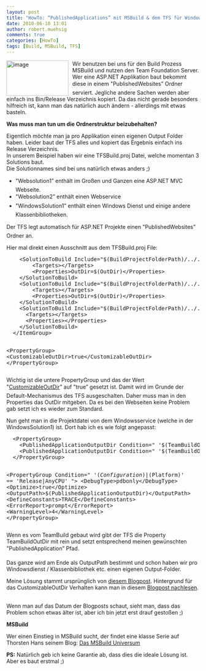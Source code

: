 ```yaml
---
layout: post
title: "HowTo: “PublishedApplications” mit MSBuild & dem TFS für Windows Services / DLLs"
date: 2010-06-10 13:01
author: robert.muehsig
comments: true
categories: [HowTo]
tags: [Build, MSBuild, TFS]
---
```

<p><a href="{{BASE_PATH}}/assets/wp-images/image978.png"><img style="border-bottom: 0px; border-left: 0px; margin: 0px 10px 0px 0px; display: inline; border-top: 0px; border-right: 0px" title="image" border="0" alt="image" align="left" src="{{BASE_PATH}}/assets/wp-images/image_thumb162.png" width="162" height="92" /></a> </p>  <p>Wir benutzen bei uns für den Build Prozess MSBuild und nutzen den Team Foundation Server. Wer eine ASP.NET Applikation baut bekommt diese in einem "PublishedWebsites” Ordner serviert. Jegliche andere Sachen werden aber einfach ins Bin/Release Verzeichnis kopiert. Da das nicht gerade besonders hilfreich ist, kann man das natürlich auch ändern - allerdings mit etwas basteln.</p> <!--more-->  <p><strong>Was muss man tun um die Ordnerstruktur beizubehalten?</strong></p>  <p>Eigentlich möchte man ja pro Applikation einen eigenen Output Folder haben. Leider baut der TFS alles und kopiert das Ergebnis einfach ins Release Verzeichnis.   <br />In unserem Beispiel haben wir eine TFSBuild.proj Datei, welche momentan 3 Solutions baut.    <br />Die Solutionnames sind bei uns natürlich etwas anders ;)</p>  <ul>   <li>"Websolution1” enthält im Großen und Ganzen eine ASP.NET MVC Webseite.</li>    <li>"Websolution2” enthält einen Webservice </li>    <li>"WindowsSolution1” enthält einen Windows Dienst und einige andere Klassenbibliotheken.</li> </ul>  <p>Der TFS legt automatisch für ASP.NET Projekte einen "PublishedWebsites” Ordner an. </p>  <p>Hier mal direkt einen Ausschnitt aus dem TFSBuild.proj File:</p>  <div style="padding-bottom: 0px; margin: 0px; padding-left: 0px; padding-right: 0px; display: inline; float: none; padding-top: 0px" id="scid:812469c5-0cb0-4c63-8c15-c81123a09de7:4a126f43-c582-4539-a9c5-fc6b3ddae947" class="wlWriterEditableSmartContent"><pre name="code" class="c#">    &lt;SolutionToBuild Include="$(BuildProjectFolderPath)/../../Main/Source/Websolution1.sln"&gt;
        &lt;Targets&gt;&lt;/Targets&gt;
        &lt;Properties&gt;OutDir=$(OutDir)&lt;/Properties&gt;
    &lt;/SolutionToBuild&gt;
    &lt;SolutionToBuild Include="$(BuildProjectFolderPath)/../../Main/Source/Websolution2.sln"&gt;
        &lt;Targets&gt;&lt;/Targets&gt;
        &lt;Properties&gt;OutDir=$(OutDir)&lt;/Properties&gt;
    &lt;/SolutionToBuild&gt;
    &lt;SolutionToBuild Include="$(BuildProjectFolderPath)/../../Main/Source/WindowsSolution1.sln"&gt;
      &lt;Targets&gt;&lt;/Targets&gt;
      &lt;Properties&gt;&lt;/Properties&gt;
    &lt;/SolutionToBuild&gt;
  &lt;/ItemGroup&gt;
  
  &lt;PropertyGroup&gt;
    &lt;CustomizableOutDir&gt;true&lt;/CustomizableOutDir&gt;
  &lt;/PropertyGroup&gt;</pre></div>

<p>Wichtig ist die untere PropertyGroup und das der Wert "<a href="http://msdn.microsoft.com/en-us/library/aa337598.aspx">CustomizableOutDir</a>” auf "true” gesetzt ist. Damit wird im Grunde der Default-Mechanismus des TFS ausgeschalten. Daher muss man in den Properties das OutDir mitgeben. Da es bei den Webseiten keine Problem gab setzt ich es wieder zum Standard.</p>

<p>Nun geht man in die Projektdatei von dem Windowsservice (welche in der WindowsSolution1) ist. Dort hab ich es wie folgt angepasst:</p>

<div style="padding-bottom: 0px; margin: 0px; padding-left: 0px; padding-right: 0px; display: inline; float: none; padding-top: 0px" id="scid:812469c5-0cb0-4c63-8c15-c81123a09de7:d1682145-79aa-432d-88cb-52d8ae28d30b" class="wlWriterEditableSmartContent"><pre name="code" class="c#">  &lt;PropertyGroup&gt;
    &lt;PublishedApplicationOutputDir Condition=" '$(TeamBuildOutDir)'!='' "&gt;$(TeamBuildOutDir)_PublishedApplications\$(MSBuildProjectName)&lt;/PublishedApplicationOutputDir&gt;
    &lt;PublishedApplicationOutputDir Condition=" '$(TeamBuildOutDir)'=='' "&gt;$(MSBuildProjectDirectory)&lt;/PublishedApplicationOutputDir&gt;
  &lt;/PropertyGroup&gt;

  &lt;PropertyGroup Condition=" '$(Configuration)|$(Platform)' == 'Release|AnyCPU' "&gt;
    &lt;DebugType&gt;pdbonly&lt;/DebugType&gt;
    &lt;Optimize&gt;true&lt;/Optimize&gt;
    &lt;OutputPath&gt;$(PublishedApplicationOutputDir)&lt;/OutputPath&gt;
    &lt;DefineConstants&gt;TRACE&lt;/DefineConstants&gt;
    &lt;ErrorReport&gt;prompt&lt;/ErrorReport&gt;
    &lt;WarningLevel&gt;4&lt;/WarningLevel&gt;
  &lt;/PropertyGroup&gt;</pre></div>

<p>Wenn es vom TeamBuild gebaut wird gibt der TFS die Property TeamBuildOutDir mit rein und setzt entsprechend meinen gewünschten "PublishedApplication” Pfad. </p>

<p>Das ganze wird am Ende als OutputPath bestimmt und schon haben wir pro Windowsdienst / Klassenbibliothek etc. einen eigenen Output-Folder.</p>

<p>Meine Lösung stammt ursprünglich von <a href="http://mikehadlow.blogspot.com/2009/10/tfs-build-publishedwebsites-for-exe-and.html">diesem Blogpost</a>. Hintergrund für das CustomizableOutDir Verhalten kann man in diesem <a href="http://mikehadlow.blogspot.com/2009/10/tfs-build-publishedwebsites-for-exe-and.html">Blogpost nachlesen</a>. 

  <br />Wenn man auf das Datum der Blogposts schaut, sieht man, dass das Problem schon etwas älter ist, aber ich bin jetzt erst drauf gestoßen ;)</p>

<p><strong>MSBuild</strong></p>

<p>Wer einen Einstieg in MSBuild sucht, der findet eine klasse Serie auf Thorsten Hans seinem Blog: <a href="http://dotnet-forum.de/blogs/thorstenhans/pages/das-msbuild-universum.aspx">Das MSBuild Universum</a></p>

<p><strong>PS:</strong> Natürlich geb ich keine Garantie ab, dass dies die ideale Lösung ist. Aber es baut erstmal ;)</p>
